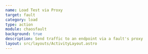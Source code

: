```yaml
---
name: Load Test via Proxy
target: fault
category: load
type: action
module: chaosfault
background: true
description: Send traffic to an endpoint via a fault's proxy
layout: src/layouts/ActivityLayout.astro
---
```

